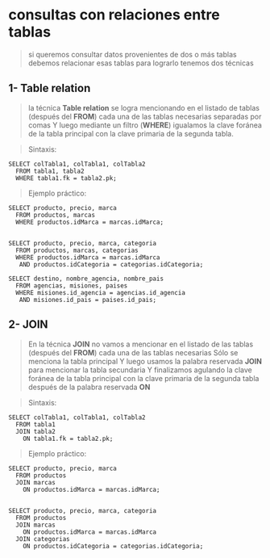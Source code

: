 # consultas con relaciones entre tablas

> si queremos consultar datos provenientes de dos o más tablas debemos relacionar esas tablas
> para lograrlo tenemos dos técnicas

## 1- Table relation

> la técnica **Table relation** se logra mencionando en el listado de tablas (después del **FROM**) cada una de las tablas necesarias separadas por comas
> Y luego mediante un filtro (**WHERE**)
> igualamos la clave foránea de la tabla principal con la clave primaria de la segunda tabla.


> Sintaxis: 

    SELECT colTabla1, colTabla1, colTabla2  
      FROM tabla1, tabla2  
      WHERE tabla1.fk = tabla2.pk;  

> Ejemplo práctico: 

    SELECT producto, precio, marca  
      FROM productos, marcas    
      WHERE productos.idMarca = marcas.idMarca;  


    SELECT producto, precio, marca, categoria  
      FROM productos, marcas, categorias    
      WHERE productos.idMarca = marcas.idMarca  
       AND productos.idCategoria = categorias.idCategoria;  

    SELECT destino, nombre_agencia, nombre_pais  
      FROM agencias, misiones, paises  
      WHERE misiones.id_agencia = agencias.id_agencia  
       AND misiones.id_pais = paises.id_pais;  


## 2- JOIN

> En la técnica **JOIN** no vamos a mencionar en el listado de las tablas (después del **FROM**) cada una de las tablas necesarias
> Sólo se menciona la tabla principal
> Y luego usamos la palabra reservada **JOIN** para mencionar la tabla secundaria
> Y finalizamos agulando la clave foránea de la tabla principal con la clave primaria de la segunda tabla después de la palabra reservada **ON**


> Sintaxis:

    SELECT colTabla1, colTabla1, colTabla2  
      FROM tabla1  
      JOIN tabla2  
        ON tabla1.fk = tabla2.pk;  


> Ejemplo práctico:

    SELECT producto, precio, marca  
      FROM productos  
      JOIN marcas  
        ON productos.idMarca = marcas.idMarca;


    SELECT producto, precio, marca, categoria   
      FROM productos  
      JOIN marcas  
        ON productos.idMarca = marcas.idMarca  
      JOIN categorias  
        ON productos.idCategoria = categorias.idCategoria;  










